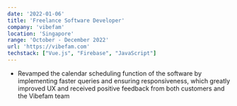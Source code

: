 ```yaml
---
date: '2022-01-06'
title: 'Freelance Software Developer'
company: 'vibefam'
location: 'Singapore'
range: 'October - December 2022'
url: 'https://vibefam.com'
techstack: ["Vue.js", "Firebase", "JavaScript"]
---
```

* Revamped the calendar scheduling function of the software by implementing faster queries and ensuring responsiveness, which greatly improved UX and received positive feedback from both customers and the Vibefam team

